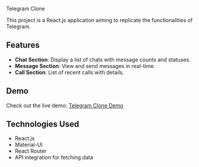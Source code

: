 Telegram Clone

This project is a React.js application aiming to replicate the functionalities of Telegram.

## Features

- **Chat Section**: Display a list of chats with message counts and statuses.
- **Message Section**: View and send messages in real-time.
- **Call Section**: List of recent calls with details.

## Demo

Check out the live demo: [Telegram Clone Demo](https://divyasaroj929.github.io/telegram-clone/)

## Technologies Used

- React.js
- Material-UI
- React Router
- API integration for fetching data
